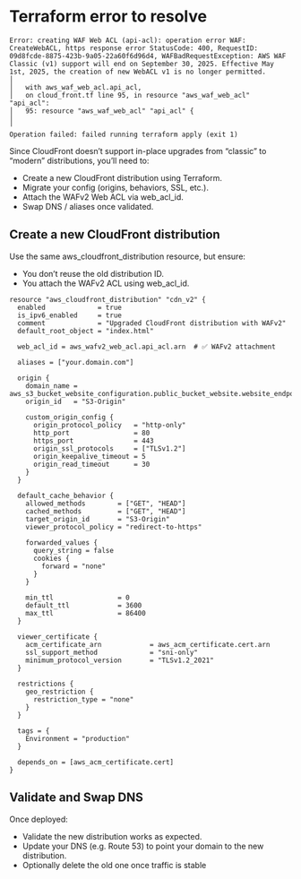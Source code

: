 # Terraform error to resolve

 ```
 Error: creating WAF Web ACL (api-acl): operation error WAF: CreateWebACL, https response error StatusCode: 400, RequestID: 09d8fcde-8875-423b-9a05-22a60f6d96d4, WAFBadRequestException: AWS WAF Classic (v1) support will end on September 30, 2025. Effective May 1st, 2025, the creation of new WebACL v1 is no longer permitted.
│
│   with aws_waf_web_acl.api_acl,
│   on cloud_front.tf line 95, in resource "aws_waf_web_acl" "api_acl":
│   95: resource "aws_waf_web_acl" "api_acl" {
│
╵
Operation failed: failed running terraform apply (exit 1)
```

Since CloudFront doesn’t support in-place upgrades from “classic” to “modern” distributions, you’ll need to:
- Create a new CloudFront distribution using Terraform.
- Migrate your config (origins, behaviors, SSL, etc.).
- Attach the WAFv2 Web ACL via web_acl_id.
- Swap DNS / aliases once validated.

## Create a new CloudFront distribution
Use the same aws_cloudfront_distribution resource, but ensure:
- You don’t reuse the old distribution ID.
- You attach the WAFv2 ACL using web_acl_id.

```hcl
resource "aws_cloudfront_distribution" "cdn_v2" {
  enabled             = true
  is_ipv6_enabled     = true
  comment             = "Upgraded CloudFront distribution with WAFv2"
  default_root_object = "index.html"

  web_acl_id = aws_wafv2_web_acl.api_acl.arn  # ✅ WAFv2 attachment

  aliases = ["your.domain.com"]

  origin {
    domain_name = aws_s3_bucket_website_configuration.public_bucket_website.website_endpoint
    origin_id   = "S3-Origin"

    custom_origin_config {
      origin_protocol_policy   = "http-only"
      http_port                = 80
      https_port               = 443
      origin_ssl_protocols     = ["TLSv1.2"]
      origin_keepalive_timeout = 5
      origin_read_timeout      = 30
    }
  }

  default_cache_behavior {
    allowed_methods        = ["GET", "HEAD"]
    cached_methods         = ["GET", "HEAD"]
    target_origin_id       = "S3-Origin"
    viewer_protocol_policy = "redirect-to-https"

    forwarded_values {
      query_string = false
      cookies {
        forward = "none"
      }
    }

    min_ttl                = 0
    default_ttl            = 3600
    max_ttl                = 86400
  }

  viewer_certificate {
    acm_certificate_arn            = aws_acm_certificate.cert.arn
    ssl_support_method             = "sni-only"
    minimum_protocol_version       = "TLSv1.2_2021"
  }

  restrictions {
    geo_restriction {
      restriction_type = "none"
    }
  }

  tags = {
    Environment = "production"
  }

  depends_on = [aws_acm_certificate.cert]
}
```

## Validate and Swap DNS
Once deployed:
- Validate the new distribution works as expected.
- Update your DNS (e.g. Route 53) to point your domain to the new distribution.
- Optionally delete the old one once traffic is stable
